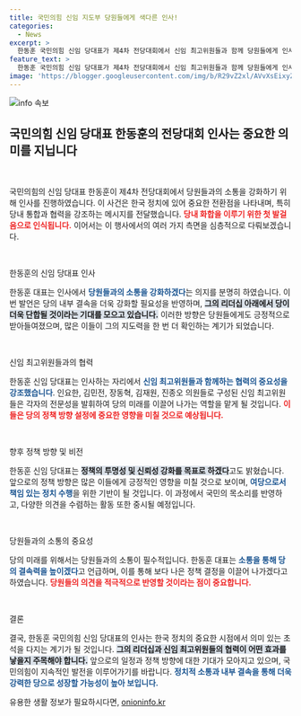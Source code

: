 ```yaml
---
title: 국민의힘 신임 지도부 당원들에게 색다른 인사!
categories:
  - News
excerpt: >
  한동훈 국민의힘 신임 당대표가 제4차 전당대회에서 신임 최고위원들과 함께 당원들에게 인사하며 새로운 시작을 알립니다. 변화와 혁신의 시작, 그 모습 속으로 들어가 보세요!
feature_text: >
  한동훈 국민의힘 신임 당대표가 제4차 전당대회에서 신임 최고위원들과 함께 당원들에게 인사하며 새로운 시작을 알립니다. 변화와 혁신의 시작, 그 모습 속으로 들어가 보세요!
image: 'https://blogger.googleusercontent.com/img/b/R29vZ2xl/AVvXsEixyZcFfHzMRdzZMjFBmAUKJYCLCGyLL1o632UiGVXcaFdKo_bkvkuCioo0uUKlGfBVcT3P84aROyZIXSBEx3Aw5nCQ3pTgDom1WDC4m8eifvWiAmWEEVb4x6G_l8C0QH225ldMjyaFvpxGEBGNO37VmDTDMHGhJPq73UglMfDca1-0aw/s1600/blogspot.png'
---
```


<p><img src="https://blogger.googleusercontent.com/img/b/R29vZ2xl/AVvXsEixyZcFfHzMRdzZMjFBmAUKJYCLCGyLL1o632UiGVXcaFdKo_bkvkuCioo0uUKlGfBVcT3P84aROyZIXSBEx3Aw5nCQ3pTgDom1WDC4m8eifvWiAmWEEVb4x6G_l8C0QH225ldMjyaFvpxGEBGNO37VmDTDMHGhJPq73UglMfDca1-0aw/s1600/blogspot.png" alt="info 속보" /></p>

<h2 data-ke-size="size26">국민의힘 신임 당대표 한동훈의 전당대회 인사는 중요한 의미를 지닙니다</h2>

<p data-ke-size="size16">&nbsp;</p>

<p>국민의힘의 신임 당대표 한동훈이 제4차 전당대회에서 당원들과의 소통을 강화하기 위해 인사를 진행하였습니다. 이 사건은 한국 정치에 있어 중요한 전환점을 나타내며, 특히 당내 통합과 협력을 강조하는 메시지를 전달했습니다. <b><span style="color: #ee2323;">당내 화합을 이루기 위한 첫 발걸음으로 인식됩니다.</span></b> 이어서는 이 행사에서의 여러 가지 측면을 심층적으로 다뤄보겠습니다. </p>

<p data-ke-size="size16">&nbsp;</p>

<p>한동훈의 신임 당대표 인사</p>

<p>한동훈 대표는 인사에서 <b><span style="color: #1a5490;">당원들과의 소통을 강화하겠다</span></b>는 의지를 분명히 하였습니다. 이번 발언은 당의 내부 결속을 더욱 강화할 필요성을 반영하며, <b><span style="background-color: #21538527;">그의 리더십 아래에서 당이 더욱 단합될 것이라는 기대를 모으고 있습니다.</span></b> 이러한 방향은 당원들에게도 긍정적으로 받아들여졌으며, 많은 이들이 그의 지도력을 한 번 더 확인하는 계기가 되었습니다.</p>

<p data-ke-size="size16">&nbsp;</p>

<p>신임 최고위원들과의 협력</p>

<p>한동훈 신임 당대표는 인사하는 자리에서 <b><span style="color: #1a5490;">신임 최고위원들과 함께하는 협력의 중요성을 강조했습니다</span></b>. 인요한, 김민전, 장동혁, 김재원, 진종오 의원들로 구성된 신임 최고위원들은 각자의 전문성을 발휘하여 당의 미래를 이끌어 나가는 역할을 맡게 될 것입니다. <b><span style="color: #ee2323;">이들은 당의 정책 방향 설정에 중요한 영향을 미칠 것으로 예상됩니다.</span></b> </p>

<p data-ke-size="size16">&nbsp;</p>

<p>향후 정책 방향 및 비전</p>

<p>한동훈 신임 당대표는 <b><span style="background-color: #21538527;">정책의 투명성 및 신뢰성 강화를 목표로 하겠다</span></b>고도 밝혔습니다. 앞으로의 정책 방향은 많은 이들에게 긍정적인 영향을 미칠 것으로 보이며, <b><span style="color: #1a5490;">여당으로서 책임 있는 정치 수행</span></b>을 위한 기반이 될 것입니다. 이 과정에서 국민의 목소리를 반영하고, 다양한 의견을 수렴하는 활동 또한 중시될 예정입니다.</p>

<p data-ke-size="size16">&nbsp;</p>

<p>당원들과의 소통의 중요성</p>

<p>당의 미래를 위해서는 당원들과의 소통이 필수적입니다. 한동훈 대표는 <b><span style="color: #1a5490;">소통을 통해 당의 결속력을 높이겠다</span></b>고 언급하며, 이를 통해 보다 나은 정책 결정을 이끌어 나가겠다고 하였습니다. <b><span style="color: #ee2323;">당원들의 의견을 적극적으로 반영할 것이라는 점이 중요합니다.</span></b> </p>

<p data-ke-size="size16">&nbsp;</p>

<p>결론</p>

<p>결국, 한동훈 국민의힘 신임 당대표의 인사는 한국 정치의 중요한 시점에서 의미 있는 초석을 다지는 계기가 될 것입니다. <b><span style="background-color: #21538527;">그의 리더십과 신임 최고위원들의 협력이 어떤 효과를 낳을지 주목해야 합니다.</span></b> 앞으로의 일정과 정책 방향에 대한 기대가 모아지고 있으며, 국민의힘이 지속적인 발전을 이루어가기를 바랍니다. <b><span style="color: #1a5490;">정치적 소통과 내부 결속을 통해 더욱 강력한 당으로 성장할 가능성이 높아 보입니다.</span></b></p>
유용한 생활 정보가 필요하시다면, <a href="https://onioninfo.kr" rel="dofollow">onioninfo.kr</a>


